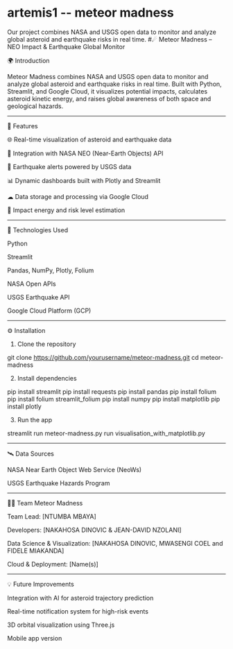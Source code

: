 # artemis1 -- meteor madness
Our project combines NASA and USGS open data to monitor and analyze global asteroid and earthquake risks in real time.
#☄ Meteor Madness – NEO Impact & Earthquake Global Monitor

🌍 Introduction

Meteor Madness combines NASA and USGS open data to monitor and analyze global asteroid and earthquake risks in real time.
Built with Python, Streamlit, and Google Cloud, it visualizes potential impacts, calculates asteroid kinetic energy, and raises global awareness of both space and geological hazards.


---

🚀 Features

🌐 Real-time visualization of asteroid and earthquake data

🔭 Integration with NASA NEO (Near-Earth Objects) API

🌋 Earthquake alerts powered by USGS data

📊 Dynamic dashboards built with Plotly and Streamlit

☁ Data storage and processing via Google Cloud

🧮 Impact energy and risk level estimation




---

🧠 Technologies Used

Python

Streamlit

Pandas, NumPy, Plotly, Folium

NASA Open APIs

USGS Earthquake API

Google Cloud Platform (GCP)



---

⚙ Installation

1. Clone the repository

git clone https://github.com/yourusername/meteor-madness.git
cd meteor-madness

2. Install dependencies

pip install  streamlit 
pip install  requests
pip install  pandas 
pip install  folium
pip install  folium   streamlit_folium 
pip install  numpy 
pip install  matplotlib
pip install  plotly  

3. Run the app

streamlit run meteor-madness.py
run visualisation_with_matplotlib.py



---

🛰 Data Sources

NASA Near Earth Object Web Service (NeoWs)

USGS Earthquake Hazards Program



---

👨‍🚀 Team Meteor Madness

Team Lead: [NTUMBA MBAYA]

Developers: [NAKAHOSA DINOVIC & JEAN-DAVID NZOLANI]

Data Science & Visualization: [NAKAHOSA DINOVIC, MWASENGI COEL and FIDELE MIAKANDA]

Cloud & Deployment: [Name(s)]



---

💡 Future Improvements

Integration with AI for asteroid trajectory prediction

Real-time notification system for high-risk events

3D orbital visualization using Three.js

Mobile app version